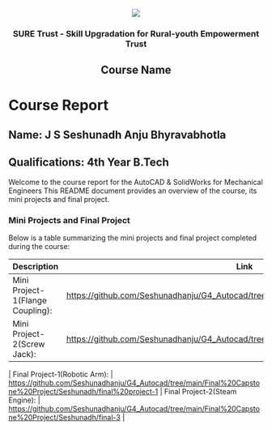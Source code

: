 <!-- PROJECT LOGO -->
<br />

<div align="center">
   <img src='https://user-images.githubusercontent.com/73131499/166115643-d3187f47-d38f-41b2-ae42-5ecbbc60de14.png' />


<h3 align="center">SURE Trust - Skill Upgradation for Rural-youth Empowerment Trust</h3>
  <h2> Course Name </h2>
</div>

# Course Report

## Name: J S Seshunadh Anju Bhyravabhotla

## Qualifications: 4th Year B.Tech

Welcome to the course report for the AutoCAD & SolidWorks for Mechanical Engineers  This README document provides an overview of the course, its mini projects and final project.

### Mini Projects and Final Project

Below is a table summarizing the mini projects and final project completed during the course:

| Description                               | Link                                    |
|-------------------------------------------|-----------------------------------------|
| Mini Project-1(Flange Coupling): | https://github.com/Seshunadhanju/G4_Autocad/tree/main/Mini%20Projects/Seshunadh/ass4|
| Mini Project-2(Screw Jack): | https://github.com/Seshunadhanju/G4_Autocad/tree/main/Mini%20Projects/Seshunadh/ass5

| Final Project-1(Robotic Arm):     | https://github.com/Seshunadhanju/G4_Autocad/tree/main/Final%20Capstone%20Project/Seshunadh/final%20project-1
| Final Project-2(Steam Engine):     | https://github.com/Seshunadhanju/G4_Autocad/tree/main/Final%20Capstone%20Project/Seshunadh/final-3
|

